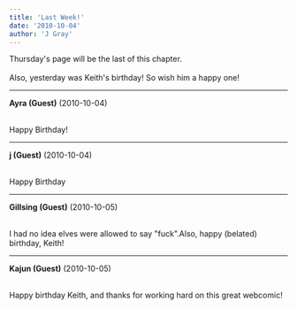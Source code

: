 ```yaml
---
title: 'Last Week!'
date: '2010-10-04'
author: 'J Gray'
---
```


Thursday's page will be the last of this chapter.<br><br>Also, yesterday was Keith's birthday! So wish him a happy one!<br>

---
**Ayra (Guest)** (2010-10-04)

<br> Happy Birthday!

---
**j (Guest)** (2010-10-04)

<br> Happy Birthday<br>

---
**Gillsing (Guest)** (2010-10-05)

<br>I had no idea elves were allowed to say "fuck".Also, happy (belated) birthday, Keith!

---
**Kajun (Guest)** (2010-10-05)

<br>Happy birthday Keith, and thanks for&nbsp;working hard on this great webcomic!&nbsp;


